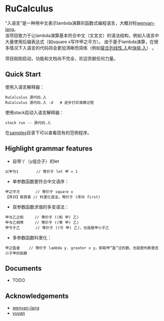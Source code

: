# RuCalculus

"入语言"是一种用中文表示lambda演算的函数式编程语言，大概对标[wenyan-lang](https://github.com/wenyan-lang/wenyan)。  
该项目致力于让lambda演算基本符合中文（文言文）的语法结构，例如入语言中大量使用后缀表达式（如square x写作甲之平方）。 由于基于lambda演算，在很多情况下入语言的代码将会更加清晰而简练（例如[斐氏列线性.入](./samples/斐氏列线性.入)和[快排.入](./samples/快排.入)） 。


项目刚刚启动，功能和文档尚不完全，欢迎贡献任何力量。

## Quick Start

使用入语言解释器：
```
RuCalculus 源代码.入
RuCalculus 源代码.入 -d   # 逐步打印演算过程
```

使用stack启动入语言解释器：
```
stack run -- 源代码.入
```

在[samples](./samples/)目录下可以查看现有的范例程序。

## Highlight grammar features

- 自带丫（y组合子）的let
```
以甲为1        // 等价于 let 甲 = 1
```
- 单参数函数更符合中文语序：
```
甲之平方       // 等价于 square x
【序对】取首者 // 科里化语法，等价于 (序对 first)
```
- 双参数函数求值的多变语法：
```
甲与乙之和     // 等价于 ((和 甲) 乙)
甲与乙相等     // 等价于 ((等 甲) 乙)
甲亏于乙       // 等价于 ((亏 甲) 乙)，也就是甲小于乙
```
- 多参数函数科里化：
```
甲之盈者    // 等价于 lambda y. greater x y，即取甲“盈”过的数，也就是判断是否小于甲的函数
```

## Documents

- TODO

## Acknowledgements

- [wenyan-lang](https://github.com/wenyan-lang/wenyan)
- [yuyan](https://github.com/yuyan-lang/yuyan/)
